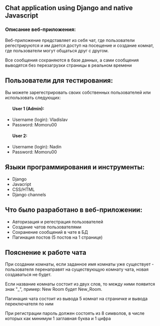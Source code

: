 ## Chat application using Django and native Javascript 

### Описание веб-приложения: 
<p>Веб-приложение представляет из себя чат, где пользователи регестрируются и им дается доступ 
на посещение и создание комнат, где пользователи могут общаться друг с другом.
</p>
<p>Все сообщения сохраняются в базе данных, а сами сообщения выводятся без перезагрузки страницы  в реальном времени</p>

## Пользователи для тестирования:
Вы можете зарегестрировать своих собственных пользователей или использовать следующих:
<ul> 
    <h4>User 1 (Admin):</h4>
    <li>Username (login): Vladislav</li>
    <li>Password: Momoru00</li>
</ul>
<ul> 
    <h4>User 2:</h4>
    <li>Username (login): Nadin</li>
    <li>Password: Momoru00</li>
</ul>

## Языки программирования и инструменты:
<ul> 
  <li>Django</li>
  <li>Javacript</li>
  <li>CSS/HTML</li>
  <li>Django channels</li>
</ul>

## Что было разработано в веб-приложении: 
<ul>
  <li>Авторизация и регестрация пользователей</li>
  <li>Создание чатов пользователями</li>
  <li>Сохранение сообщений в чате в БД</li>
  <li>Пагинация постов (5 постов на 1 странице)</li>
</ul>
<h2>Пояснение к работе чата</h2>
<p>При создании комнаты, если заданное имя комнаты уже существует - пользователя перенаправят на существующую комнату чата, новая создаваться не будет.</p>
<p>Если название комнаты состоит из двух слов, то между ними появится знак "_", пример: New Room будет New_Room.</p>
<p>Пагинация чата состоит из вывода 5 комнат на страничке и вывода переключателя по ним</p>
<p>При регистрации пароль должен состоять из 8 символов, в числе которых как минимум 1 заглавная буква и 1 цифра</p>
